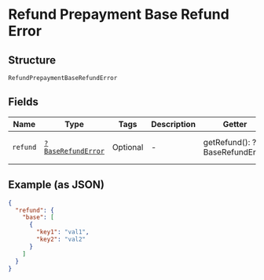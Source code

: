 
# Refund Prepayment Base Refund Error

## Structure

`RefundPrepaymentBaseRefundError`

## Fields

| Name | Type | Tags | Description | Getter | Setter |
|  --- | --- | --- | --- | --- | --- |
| `refund` | [`?BaseRefundError`](../../doc/models/base-refund-error.md) | Optional | - | getRefund(): ?BaseRefundError | setRefund(?BaseRefundError refund): void |

## Example (as JSON)

```json
{
  "refund": {
    "base": [
      {
        "key1": "val1",
        "key2": "val2"
      }
    ]
  }
}
```

